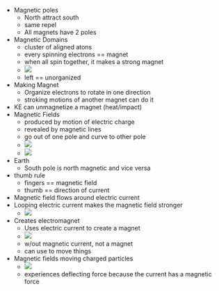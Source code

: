- Magnetic poles
  - North attract south
  - same repel
  - All magnets have 2 poles
- Magnetic Domains
  - cluster of aligned atons
  - every spinning electrons == magnet
  - when all spin together, it makes a strong magnet
  - <img src="https://doggo.ninja/OwJHTX.png"/>
  - left == unorganized
- Making Magnet
  - Organize electrons to rotate in one direction
  - stroking motions of another magnet can do it
- KE can unmagnetize a magnet (heat/impact)
- Magnetic Fields
  - produced by motion of electric charge
  - revealed by magnetic lines
  - go out of one pole and curve to other pole
  - <img src="https://doggo.ninja/fURaNo.png">
  - <img src="https://doggo.ninja/sq2kOg.png">
- Earth
  - South pole is north magnetic and vice versa
- thumb rule
  - fingers == magnetic field
  - thumb == direction of current
- Magnetic field flows around electric current
- Looping electric current makes the magnetic field stronger
  - <img src="https://doggo.ninja/CxtWvV.png">
- Creates electromagnet
  - Uses electric current to create a magnet
  - <img src="https://doggo.ninja/pebYuG.png">
  - w/out magnetic current, not a magnet
  - can use to move things
- Magnetic fields moving charged particles
  - <img src="https://doggo.ninja/LjI57g.png">
  - experiences deflecting force because the current has a magnetic force